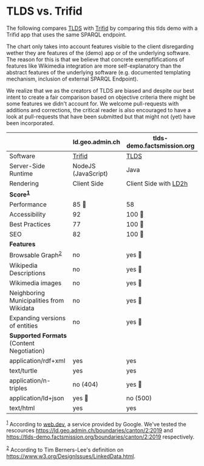 # TLDS vs. Trifid 

The following compares [TLDS](https://github.com/linked-solutions/tlds) with [Trifid](https://github.com/zazuko/trifid) by comparing this tlds demo with a Trifid app that uses the same SPARQL endpoint.

The chart only takes into account features visible to the client disregarding wether they are features of the (demo) app or of the underlying software. The reason for this is that we believe that concrete exempflifications of features like Wikimedia integration are more self-explanatory than the abstract features of the underlying software (e.g. documented templating mechanism, inclusion of external SPARQL Endpoint).

We realize that we as the creators of TLDS are biased and despite our best intent to create a fair comparison based on objective criteria there might be some features we didn't account for. We welcome pull-requests with additions and corrections, the critical reader is also encouraged to have a look at pull-requests that have been submitted but that might not (yet) have been incorporated.

| | ld.geo.admin.ch | tlds-demo.factsmission.org |
| - | - | - |
| Software | [Trifid](https://github.com/zazuko/trifid) | [TLDS](https://github.com/linked-solutions/tlds) |
| Server-Side Runtime | NodeJS (JavaScript) | Java |
| Rendering | Client Side | Client Side with [LD2h](https://github.com/rdf2h/ld2h/) |
| <b>Score<sup>[1](#f1)</sup></b> |
| Performance | 85 🏅 | 58 |
| Accessibility | 92 | 100 🏅 |
| Best Practices | 77 | 100 🏅 |
| SEO | 82 | 100 🏅 |
| <b>Features</b> |
| Browsable Graph<sup>[2](#f2)</sup> | no | yes 🏅 |
| Wikipedia Descriptions | no | yes 🏅 |
| Wikimedia images | no | yes 🏅 |
| Neighboring Municipalities from Wikidata | no | yes 🏅 |
| Expanding versions of entities | no | yes 🏅 |
| <b>Supported Formats</b> (Content Negotiation) |
| application/rdf+xml | yes | yes  |
| text/turtle | yes | yes  |
| application/n-triples | no (404) | yes 🏅 |
| application/ld+json | yes 🏅 | no (500) |
| text/html | yes | yes |

<sup id="f1">[1](#f1)</sup> According to [web.dev](https://web.dev/), a service provided by Google. We've tested the rescources https://ld.geo.admin.ch/boundaries/canton/2:2019 and https://tlds-demo.factsmission.org/boundaries/canton/2:2019 respectively.

<sup id="f2">[2](#f2)</sup> According to Tim Berners-Lee's definition on https://www.w3.org/DesignIssues/LinkedData.html.
